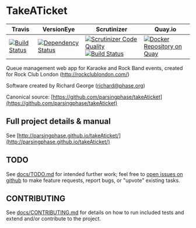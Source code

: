 TakeATicket 
===========
| Travis | VersionEye | Scrutinizer | Quay.io |
| ---    | ---        | ---         | ---     |
| [![Build Status](https://travis-ci.org/parsingphase/takeAticket.svg?branch=master)](https://travis-ci.org/parsingphase/takeAticket) | [![Dependency Status](https://www.versioneye.com/user/projects/57bc7d77968d6400336020a3/badge.svg?style=flat-square)](https://www.versioneye.com/user/projects/57bc7d77968d6400336020a3) | [![Scrutinizer Code Quality](https://scrutinizer-ci.com/g/parsingphase/takeAticket/badges/quality-score.png?b=master)](https://scrutinizer-ci.com/g/parsingphase/takeAticket/?branch=master) [![Build Status](https://scrutinizer-ci.com/g/parsingphase/takeAticket/badges/build.png?b=master)](https://scrutinizer-ci.com/g/parsingphase/takeAticket/build-status/master) | [![Docker Repository on Quay](https://quay.io/repository/parsingphase/takeaticket/status "Docker Repository on Quay")](https://quay.io/repository/parsingphase/takeaticket)

Queue management web app for Karaoke and Rock Band events, created for Rock Club London (http://rockclublondon.com/)

Software created by Richard George (richard@phase.org)

Canonical source: [https://github.com/parsingphase/takeAticket](https://github.com/parsingphase/takeAticket)

## Full project details & manual

See [http://parsingphase.github.io/takeAticket/](http://parsingphase.github.io/takeAticket/)

## TODO 

See [docs/TODO.md](./docs/TODO.md) for intended further work; 
feel free to [open issues on github](https://github.com/parsingphase/takeAticket/issues) to make feature requests, 
report bugs, or "upvote" existing tasks.

## CONTRIBUTING 

See [docs/CONTRIBUTING.md](./docs/CONTRIBUTING.md) for details on how to run included tests and extend and/or contribute
to the project.
